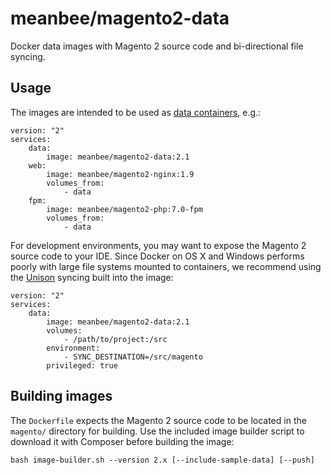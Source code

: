 # meanbee/magento2-data

Docker data images with Magento 2 source code and bi-directional file syncing.

## Usage

The images are intended to be used as [data containers](https://docs.docker.com/engine/tutorials/dockervolumes/#creating-and-mounting-a-data-volume-container), e.g.:

    version: "2"
    services:
        data:
            image: meanbee/magento2-data:2.1
        web:
            image: meanbee/magento2-nginx:1.9
            volumes_from:
                - data
        fpm:
            image: meanbee/magento2-php:7.0-fpm
            volumes_from:
                - data

For development environments, you may want to expose the Magento 2 source code to your IDE. Since Docker on OS X and Windows performs poorly with large file systems mounted to containers, we recommend using the [Unison](https://www.cis.upenn.edu/~bcpierce/unison/) syncing built into the image:

    version: "2"
    services:
        data:
            image: meanbee/magento2-data:2.1
            volumes:
                - /path/to/project:/src
            environment:
                - SYNC_DESTINATION=/src/magento
            privileged: true

## Building images

The `Dockerfile` expects the Magento 2 source code to be located in the `magento/` directory for building. Use the included image builder script to download it with Composer before building the image:

    bash image-builder.sh --version 2.x [--include-sample-data] [--push]
